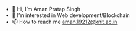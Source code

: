 - 👋 Hi, I’m Aman Pratap Singh
- 👀 I’m interested in Web development/Blockchain
- 📫 How to reach me aman.19212@knit.ac.in

<!---
Aman19212knit/Aman19212knit is a ✨ special ✨ repository because its `README.md` (this file) appears on your GitHub profile.
You can click the Preview link to take a look at your changes.
--->
